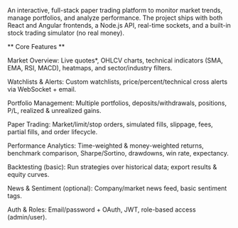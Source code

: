 An interactive, full-stack paper trading platform to monitor market trends, manage portfolios, and analyze performance. The project ships with both React and Angular frontends, a Node.js API, real-time sockets, and a built-in stock trading simulator (no real money).

** Core Features **

Market Overview: Live quotes*, OHLCV charts, technical indicators (SMA, EMA, RSI, MACD), heatmaps, and sector/industry filters.

Watchlists & Alerts: Custom watchlists, price/percent/technical cross alerts via WebSocket + email.

Portfolio Management: Multiple portfolios, deposits/withdrawals, positions, P/L, realized & unrealized gains.

Paper Trading: Market/limit/stop orders, simulated fills, slippage, fees, partial fills, and order lifecycle.

Performance Analytics: Time-weighted & money-weighted returns, benchmark comparison, Sharpe/Sortino, drawdowns, win rate, expectancy.

Backtesting (basic): Run strategies over historical data; export results & equity curves.

News & Sentiment (optional): Company/market news feed, basic sentiment tags.

Auth & Roles: Email/password + OAuth, JWT, role-based access (admin/user).
